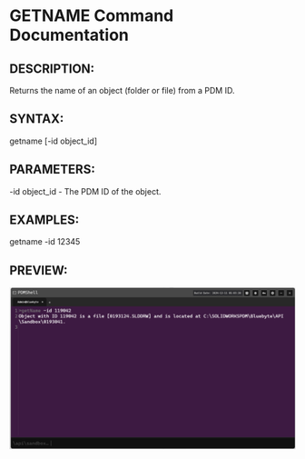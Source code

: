 # GETNAME Command Documentation

## DESCRIPTION:
Returns the name of an object (folder or file) from a PDM ID.

## SYNTAX:
getname [-id object_id]

## PARAMETERS:
-id object_id - The PDM ID of the object.

## EXAMPLES:
getname -id 12345

## PREVIEW:
![GetName Command](../images/getname.png)